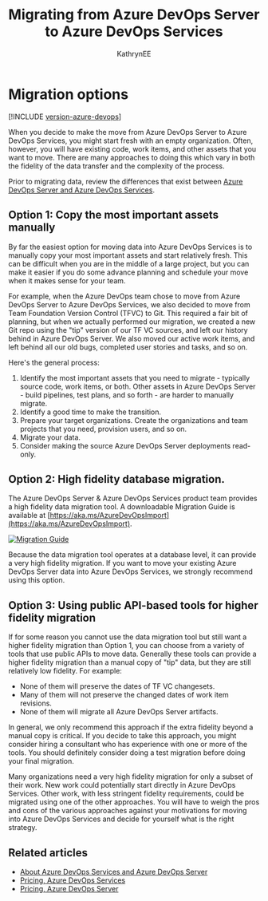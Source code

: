﻿---
title: Migrating from Azure DevOps Server to Azure DevOps Services
titleSuffix: Azure DevOps
description: Learn about migrating from Azure DevOps Server to Azure DevOps Services
ms.topic: conceptual
ms.technology: devops-migrate
ms.assetid: 3D20B6AC-E8A8-4A6D-B9D8-68ED2F5E0E8D
ms.author: kaelli
author: KathrynEE
ms.date: 06/22/2017
monikerRange: '>= tfs-2013'
---

# Migration options

[!INCLUDE [version-azure-devops](includes/version-azure-devops.md)]

When you decide to make the move from Azure DevOps Server to Azure DevOps Services, you might start fresh with an empty organization. Often, however,
you will have existing code, work items, and other assets that you want to move. There are many approaches to doing this
which vary in both the fidelity of the data transfer and the complexity of the process.

Prior to migrating data, review the differences that exist between [Azure DevOps Server and Azure DevOps Services](../user-guide/about-azure-devops-services-tfs.md).

## Option 1: Copy the most important assets manually

By far the easiest option for moving data into Azure DevOps Services is to manually copy your most important assets and start relatively fresh.
This can be difficult when you are in the middle of a large project, but you can make it easier if you do some advance planning
and schedule your move when it makes sense for your team.

For example, when the Azure DevOps team chose to move from Azure DevOps Server to Azure DevOps Services, we also decided to
move from Team Foundation Version Control (TFVC) to Git. This required a fair bit of planning, but when we actually
performed our migration, we created a new Git repo using the "tip" version of our TF VC sources, and left our history
behind in Azure DevOps Server. We also moved our active work items, and left behind all our old bugs, completed user stories and tasks,
and so on.

Here's the general process:

1.  Identify the most important assets that you need to migrate - typically source code, work items, or both. Other assets in Azure DevOps Server -
    build pipelines, test plans, and so forth - are harder to manually migrate.
2.  Identify a good time to make the transition.
3.  Prepare your target organizations. Create the organizations and team projects that you need, provision users, and so on.
4.  Migrate your data.
5.  Consider making the source Azure DevOps Server deployments read-only.

## Option 2: High fidelity database migration.

The Azure DevOps Server & Azure DevOps Services product team provides a high fidelity data migration tool. A downloadable Migration
Guide is available at [https://aka.ms/AzureDevOpsImport](https://aka.ms/AzureDevOpsImport).

<a href="https://aka.ms/AzureDevOpsImport">
<img alt="Migration Guide" src="media/migration-import/VSTSMigrationGuideCover-227x300.png" align="middle" />
</a>

Because the data migration tool operates at a database level, it can provide a very high fidelity migration.
If you want to move your existing Azure DevOps Server data into Azure DevOps Services, we strongly recommend using this option.

## Option 3: Using public API-based tools for higher fidelity migration

If for some reason you cannot use the data migration tool but still want a higher fidelity migration than
Option 1, you can choose from a variety of tools that use public APIs to move data. Generally these tools can provide
a higher fidelity migration than a manual copy of "tip" data, but they are still relatively low fidelity. For example:

* None of them will preserve the dates of TF VC changesets.
* Many of them will not preserve the changed dates of work item revisions.
* None of them will migrate all Azure DevOps Server artifacts.

In general, we only recommend this approach if the extra fidelity beyond a manual copy is critical. If you decide to
take this approach, you might consider hiring a consultant who has experience with one or more of the tools.
You should definitely consider doing a test migration before doing your final migration.

Many organizations need a very high fidelity migration for only a subset of their work. New work could
potentially start directly in Azure DevOps Services. Other work, with less stringent fidelity requirements,
could be migrated using one of the other approaches. You will have to weigh the pros and cons of the
various approaches against your motivations for moving into Azure DevOps Services and decide for yourself what
is the right strategy.

## Related articles

* [About Azure DevOps Services and Azure DevOps Server](../user-guide/about-azure-devops-services-tfs.md)
* [Pricing, Azure DevOps Services](https://azure.microsoft.com/pricing/details/devops/azure-devops-services/)
* [Pricing, Azure DevOps Server](https://visualstudio.microsoft.com/team-services/tfs-pricing/)

<!---
*(c) 2016 Microsoft Corporation. All rights reserved. This document is
provided "as-is." Information and views expressed in this document,
including URL and other Internet Web site references, may change without
notice. You bear the risk of using it.*

*This document does not provide you with any legal rights to any
intellectual property in any Microsoft product. You may copy and use
this document for your internal, reference purposes.*
-->
